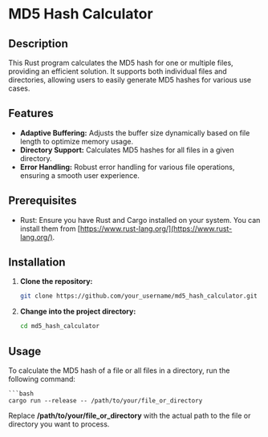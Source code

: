 # MD5 Hash Calculator

## Description

This Rust program calculates the MD5 hash for one or multiple files, providing an efficient solution. It supports both individual files and directories, allowing users to easily generate MD5 hashes for various use cases.

## Features

- **Adaptive Buffering:** Adjusts the buffer size dynamically based on file length to optimize memory usage.
- **Directory Support:** Calculates MD5 hashes for all files in a given directory.
- **Error Handling:** Robust error handling for various file operations, ensuring a smooth user experience.

## Prerequisites

- Rust: Ensure you have Rust and Cargo installed on your system. You can install them from [https://www.rust-lang.org/](https://www.rust-lang.org/).

## Installation

1. **Clone the repository:**

   ```bash
   git clone https://github.com/your_username/md5_hash_calculator.git
   
2. **Change into the project directory:**
    ```bash
    cd md5_hash_calculator

## Usage
To calculate the MD5 hash of a file or all files in a directory, run the following command:

    ```bash
    cargo run --release -- /path/to/your/file_or_directory

Replace **/path/to/your/file_or_directory** with the actual path to the file or directory you want to process.

